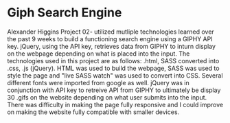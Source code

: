 # Giph Search Engine
Alexander Higgins
Project 02- utilized mutliple technologies learned over the past 9 weeks to build a functioning
search engine using a GIPHY API key. jQuery, using the API key, retrieves data from GIPHY to inturn display on the webpage depending on what is placed into the input. The technologies used in this project are as follows: .html, SASS converted into .css, .js (jQuery). HTML was used to build the webpage, SASS was used to
style the page and "live SASS watch" was used to convert into CSS. Several different fonts were imported from google as well. jQuery was in conjunction with API key to
retreive API from GIPHY to ultimately be display 30 .gifs on the website depending on what user submits into the input. There was difficulty in making the page fully responsive and I could improve on making the 
website fully compatible with smaller devices. 
